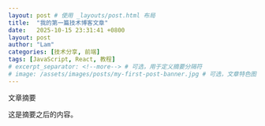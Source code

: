 ```yaml
---
layout: post # 使用 _layouts/post.html 布局
title:  "我的第一篇技术博客文章"
date:   2025-10-15 23:31:41 +0800
layout: post
author: "Lam"
categories: [技术分享, 前端]
tags: [JavaScript, React, 教程]
# excerpt_separator: <!--more--> # 可选，用于定义摘要分隔符
# image: /assets/images/posts/my-first-post-banner.jpg # 可选，文章特色图片
---
```

文章摘要

<!--more-->

这是摘要之后的内容。


